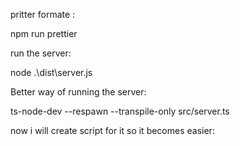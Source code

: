pritter formate :

npm run prettier


run the server: 

 node .\dist\server.js

 Better way of running the server: 

 ts-node-dev --respawn --transpile-only src/server.ts

 now i will create script for it so it becomes easier:

 